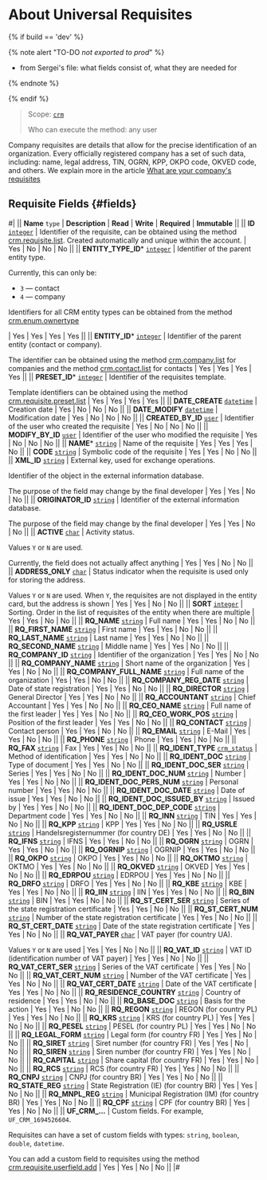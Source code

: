 # About Universal Requisites

{% if build == 'dev' %}

{% note alert "TO-DO _not exported to prod_" %}

- from Sergei's file: what fields consist of, what they are needed for

{% endnote %}

{% endif %}

> Scope: [`crm`](../../../scopes/permissions.md)
>
> Who can execute the method: any user

Company requisites are details that allow for the precise identification of an organization. Every officially registered company has a set of such data, including: name, legal address, TIN, OGRN, KPP, OKPO code, OKVED code, and others. 
We explain more in the article [What are your company's requisites](https://helpdesk.bitrix24.com/open/16030918/)

## Requisite Fields {#fields}

#|
|| **Name**
`type` | **Description** | **Read** | **Write** | **Required** | **Immutable** ||
|| **ID**
[`integer`](../../../data-types.md) | Identifier of the requisite, can be obtained using the method [crm.requisite.list](./crm-requisite-list.md). Created automatically and unique within the account. | Yes | No | No | No ||
|| **ENTITY_TYPE_ID***
[`integer`](../../../data-types.md) | Identifier of the parent entity type.

Currently, this can only be:
- `3` — contact
- `4` — company

Identifiers for all CRM entity types can be obtained from the method [crm.enum.ownertype](../../auxiliary/enum/crm-enum-owner-type.md)

 | Yes | Yes | Yes | Yes ||
|| **ENTITY_ID***
[`integer`](../../../data-types.md) | Identifier of the parent entity (contact or company).

The identifier can be obtained using the method [crm.company.list](../../companies/crm-company-list.md) for companies and the method [crm.contact.list](../../contacts/crm-contact-list.md) for contacts | Yes | Yes | Yes | Yes ||
|| **PRESET_ID***
[`integer`](../../../data-types.md) | Identifier of the requisites template.

Template identifiers can be obtained using the method [crm.requisite.preset.list](../presets/crm-requisite-preset-list.md) | Yes | Yes | Yes | Yes ||
|| **DATE_CREATE**
[`datetime`](../../../data-types.md) | Creation date | Yes | No | No | No ||
|| **DATE_MODIFY**
[`datetime`](../../../data-types.md) | Modification date | Yes | No | No | No ||
|| **CREATED_BY_ID**
[`user`](../../../data-types.md) | Identifier of the user who created the requisite | Yes | No | No | No ||
|| **MODIFY_BY_ID**
[`user`](../../../data-types.md) | Identifier of the user who modified the requisite | Yes | No | No | No ||
|| **NAME***
[`string`](../../../data-types.md) | Name of the requisite | Yes | Yes | Yes | No ||
|| **CODE**
[`string`](../../../data-types.md) | Symbolic code of the requisite | Yes | Yes | No | No ||
|| **XML_ID**
[`string`](../../../data-types.md) | External key, used for exchange operations.

Identifier of the object in the external information database.

The purpose of the field may change by the final developer | Yes | Yes | No | No ||
|| **ORIGINATOR_ID**
[`string`](../../../data-types.md) | Identifier of the external information database.

The purpose of the field may change by the final developer | Yes | Yes | No | No ||
|| **ACTIVE**
[`char`](../../../data-types.md) | Activity status.

Values `Y` or `N` are used.

Currently, the field does not actually affect anything | Yes | Yes | No | No ||
|| **ADDRESS_ONLY**
[`char`](../../../data-types.md) | Status indicator when the requisite is used only for storing the address.

Values `Y` or `N` are used. When `Y`, the requisites are not displayed in the entity card, but the address is shown | Yes | Yes | No | No ||
|| **SORT**
[`integer`](../../../data-types.md) | Sorting. Order in the list of requisites of the entity when there are multiple | Yes | Yes | No | No ||
|| **RQ_NAME**
[`string`](../../../data-types.md) | Full name | Yes | Yes | No | No ||
|| **RQ_FIRST_NAME**
[`string`](../../../data-types.md) | First name | Yes | Yes | No | No ||
|| **RQ_LAST_NAME**
[`string`](../../../data-types.md) | Last name | Yes | Yes | No | No ||
|| **RQ_SECOND_NAME**
[`string`](../../../data-types.md) | Middle name | Yes | Yes | No | No ||
|| **RQ_COMPANY_ID**
[`string`](../../../data-types.md) | Identifier of the organization | Yes | Yes | No | No ||
|| **RQ_COMPANY_NAME**
[`string`](../../../data-types.md) | Short name of the organization | Yes | Yes | No | No ||
|| **RQ_COMPANY_FULL_NAME**
[`string`](../../../data-types.md) | Full name of the organization | Yes | Yes | No | No ||
|| **RQ_COMPANY_REG_DATE**
[`string`](../../../data-types.md) | Date of state registration | Yes | Yes | No | No ||
|| **RQ_DIRECTOR**
[`string`](../../../data-types.md) | General Director | Yes | Yes | No | No ||
|| **RQ_ACCOUNTANT**
[`string`](../../../data-types.md) | Chief Accountant | Yes | Yes | No | No ||
|| **RQ_CEO_NAME**
[`string`](../../../data-types.md) | Full name of the first leader | Yes | Yes | No | No ||
|| **RQ_CEO_WORK_POS**
[`string`](../../../data-types.md) | Position of the first leader | Yes | Yes | No | No ||
|| **RQ_CONTACT**
[`string`](../../../data-types.md) | Contact person | Yes | Yes | No | No ||
|| **RQ_EMAIL**
[`string`](../../../data-types.md) | E-Mail | Yes | Yes | No | No ||
|| **RQ_PHONE**
[`string`](../../../data-types.md) | Phone | Yes | Yes | No | No ||
|| **RQ_FAX**
[`string`](../../../data-types.md) | Fax | Yes | Yes | No | No ||
|| **RQ_IDENT_TYPE**
[`crm_status`](../../../data-types.md) | Method of identification | Yes | Yes | No | No ||
|| **RQ_IDENT_DOC**
[`string`](../../../data-types.md) | Type of document | Yes | Yes | No | No ||
|| **RQ_IDENT_DOC_SER**
[`string`](../../../data-types.md) | Series | Yes | Yes | No | No ||
|| **RQ_IDENT_DOC_NUM**
[`string`](../../../data-types.md) | Number | Yes | Yes | No | No ||
|| **RQ_IDENT_DOC_PERS_NUM**
[`string`](../../../data-types.md) | Personal number | Yes | Yes | No | No ||
|| **RQ_IDENT_DOC_DATE**
[`string`](../../../data-types.md) | Date of issue | Yes | Yes | No | No ||
|| **RQ_IDENT_DOC_ISSUED_BY**
[`string`](../../../data-types.md) | Issued by | Yes | Yes | No | No ||
|| **RQ_IDENT_DOC_DEP_CODE**
[`string`](../../../data-types.md) | Department code | Yes | Yes | No | No ||
|| **RQ_INN**
[`string`](../../../data-types.md) | TIN | Yes | Yes | No | No ||
|| **RQ_KPP**
[`string`](../../../data-types.md) | KPP | Yes | Yes | No | No ||
|| **RQ_USRLE**
[`string`](../../../data-types.md) | Handelsregisternummer (for country DE) | Yes | Yes | No | No ||
|| **RQ_IFNS**
[`string`](../../../data-types.md) | IFNS | Yes | Yes | No | No ||
|| **RQ_OGRN**
[`string`](../../../data-types.md) | OGRN | Yes | Yes | No | No ||
|| **RQ_OGRNIP**
[`string`](../../../data-types.md) | OGRNIP | Yes | Yes | No | No ||
|| **RQ_OKPO**
[`string`](../../../data-types.md) | OKPO | Yes | Yes | No | No ||
|| **RQ_OKTMO**
[`string`](../../../data-types.md) | OKTMO | Yes | Yes | No | No ||
|| **RQ_OKVED**
[`string`](../../../data-types.md) | OKVED | Yes | Yes | No | No ||
|| **RQ_EDRPOU**
[`string`](../../../data-types.md) | EDRPOU | Yes | Yes | No | No ||
|| **RQ_DRFO**
[`string`](../../../data-types.md) | DRFO | Yes | Yes | No | No ||
|| **RQ_KBE**
[`string`](../../../data-types.md) | KBE | Yes | Yes | No | No ||
|| **RQ_IIN**
[`string`](../../../data-types.md) | IIN | Yes | Yes | No | No ||
|| **RQ_BIN**
[`string`](../../../data-types.md) | BIN | Yes | Yes | No | No ||
|| **RQ_ST_CERT_SER**
[`string`](../../../data-types.md) | Series of the state registration certificate | Yes | Yes | No | No ||
|| **RQ_ST_CERT_NUM**
[`string`](../../../data-types.md) | Number of the state registration certificate | Yes | Yes | No | No ||
|| **RQ_ST_CERT_DATE**
[`string`](../../../data-types.md) | Date of the state registration certificate | Yes | Yes | No | No ||
|| **RQ_VAT_PAYER**
[`char`](../../../data-types.md) | VAT payer (for country UA).

Values `Y` or `N` are used | Yes | Yes | No | No ||
|| **RQ_VAT_ID**
[`string`](../../../data-types.md) | VAT ID (identification number of VAT payer) | Yes | Yes | No | No ||
|| **RQ_VAT_CERT_SER**
[`string`](../../../data-types.md) | Series of the VAT certificate | Yes | Yes | No | No ||
|| **RQ_VAT_CERT_NUM**
[`string`](../../../data-types.md) | Number of the VAT certificate | Yes | Yes | No | No ||
|| **RQ_VAT_CERT_DATE**
[`string`](../../../data-types.md) | Date of the VAT certificate | Yes | Yes | No | No ||
|| **RQ_RESIDENCE_COUNTRY**
[`string`](../../../data-types.md) | Country of residence | Yes | Yes | No | No ||
|| **RQ_BASE_DOC**
[`string`](../../../data-types.md) | Basis for the action | Yes | Yes | No | No ||
|| **RQ_REGON**
[`string`](../../../data-types.md) | REGON (for country PL) | Yes | Yes | No | No ||
|| **RQ_KRS**
[`string`](../../../data-types.md) | KRS (for country PL) | Yes | Yes | No | No ||
|| **RQ_PESEL**
[`string`](../../../data-types.md) | PESEL (for country PL) | Yes | Yes | No | No ||
|| **RQ_LEGAL_FORM**
[`string`](../../../data-types.md) | Legal form (for country FR) | Yes | Yes | No | No ||
|| **RQ_SIRET**
[`string`](../../../data-types.md) | Siret number (for country FR) | Yes | Yes | No | No ||
|| **RQ_SIREN**
[`string`](../../../data-types.md) | Siren number (for country FR) | Yes | Yes | No | No ||
|| **RQ_CAPITAL**
[`string`](../../../data-types.md) | Share capital (for country FR) | Yes | Yes | No | No ||
|| **RQ_RCS**
[`string`](../../../data-types.md) | RCS (for country FR) | Yes | Yes | No | No ||
|| **RQ_CNPJ**
[`string`](../../../data-types.md) | CNPJ (for country BR) | Yes | Yes | No | No ||
|| **RQ_STATE_REG**
[`string`](../../../data-types.md) | State Registration (IE) (for country BR) | Yes | Yes | No | No ||
|| **RQ_MNPL_REG**
[`string`](../../../data-types.md) | Municipal Registration (IM) (for country BR) | Yes | Yes | No | No ||
|| **RQ_CPF**
[`string`](../../../data-types.md) | CPF (for country BR) | Yes | Yes | No | No ||
|| **UF_CRM_...** | Custom fields. For example, `UF_CRM_1694526604`.

Requisites can have a set of custom fields with types: `string`, `boolean`, `double`, `datetime`.

You can add a custom field to requisites using the method [crm.requisite.userfield.add](../user-fields/crm-requisite-userfield-add.md) | Yes | Yes | No | No ||
|#